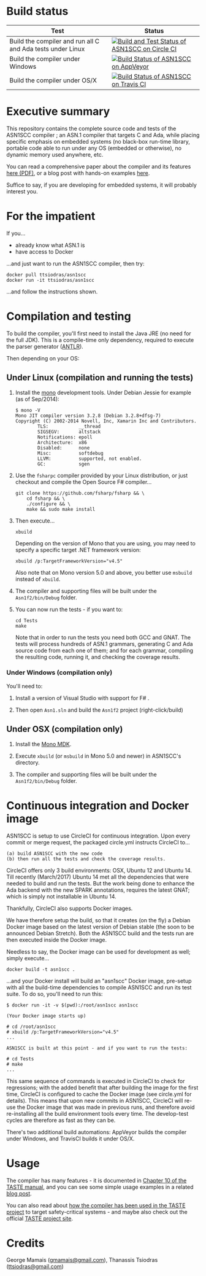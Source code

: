 Build status
============

| Test | Status |
|------|--------|
| Build the compiler and run all C and Ada tests under Linux | [![Build and Test Status of ASN1SCC on Circle CI](https://circleci.com/gh/ttsiodras/asn1scc.svg?&style=shield&circle-token=fcc32f415742887faa6ad69826b1cf25426df086)](https://circleci.com/gh/ttsiodras/asn1scc/tree/master) |
| Build the compiler under Windows | [![Build Status of ASN1SCC on AppVeyor](https://ci.appveyor.com/api/projects/status/github/ttsiodras/asn1scc)](https://ci.appveyor.com/project/ttsiodras/asn1scc) |
| Build the compiler under OS/X | [![Build Status of ASN1SCC on Travis CI](https://travis-ci.org/ttsiodras/asn1scc.svg?branch=master)](https://travis-ci.org/ttsiodras/asn1scc?branch=master) |

Executive summary
=================

This repository contains the complete source code and tests of the ASN1SCC
compiler ; an ASN.1 compiler that targets C and Ada, while placing specific
emphasis on embedded systems (no black-box run-time library, portable code
able to run under any OS (embedded or otherwise), no dynamic memory used
anywhere, etc.

You can read a comprehensive paper about the compiler and its features
[here (PDF)](http://web1.see.asso.fr/erts2012/Site/0P2RUC89/7C-4.pdf),
or a blog post with hands-on examples
[here](https://www.thanassis.space/asn1.html).

Suffice to say, if you are developing for embedded systems, it will probably
interest you.

For the impatient
=================

If you...

- already know what ASN.1 is
- have access to Docker

...and just want to run the ASN1SCC compiler, then try:

    docker pull ttsiodras/asn1scc
    docker run -it ttsiodras/asn1scc

...and follow the instructions shown.

Compilation and testing
=======================

To build the compiler, you'll first need to install the Java JRE
(no need for the full JDK). This is a compile-time only dependency,
required to execute the parser generator ([ANTLR](http://www.antlr.org/)).

Then depending on your OS:

## Under Linux (compilation and running the tests)

1. Install the [mono](http://www.mono-project.com) development tools. Under
   Debian Jessie for example (as of Sep/2014):

    ```
    $ mono -V
    Mono JIT compiler version 3.2.8 (Debian 3.2.8+dfsg-7)
    Copyright (C) 2002-2014 Novell, Inc, Xamarin Inc and Contributors.
            TLS:           __thread
            SIGSEGV:       altstack
            Notifications: epoll
            Architecture:  x86
            Disabled:      none
            Misc:          softdebug 
            LLVM:          supported, not enabled.
            GC:            sgen
    ```

2. Use the `fsharpc` compiler provided by your Linux distribution,
   or just checkout and compile the Open Source F# compiler...

    ```
    git clone https://github.com/fsharp/fsharp && \
        cd fsharp && \
        ./configure && \
        make && sudo make install 
    ```

3. Then execute...

    ```
    xbuild
    ```

    Depending on the version of Mono that you are using, you may need to
    specify a specific target .NET framework version:

    ```
    xbuild /p:TargetFrameworkVersion="v4.5"
    ```

    Also note that on Mono version 5.0 and above, you better use `msbuild`
    instead of `xbuild`.

4. The compiler and supporting files will be built under the `Asn1f2/bin/Debug` folder.

5. You can now run the tests - if you want to:

    ```
    cd Tests
    make
    ```

    Note that in order to run the tests you need both GCC and GNAT.
    The tests will process hundreds of ASN.1 grammars, generating C and
    Ada source code from each one of them; and for each grammar, compiling
    the resulting code, running it, and checking the coverage results.

### Under Windows (compilation only)

You'll need to:

1. Install a version of Visual Studio with support for F# .

2. Then open `Asn1.sln` and build the `Asn1f2` project (right-click/build)

## Under OSX (compilation only)

1. Install the [Mono MDK](http://www.mono-project.com).

2. Execute `xbuild` (or `msbuild` in Mono 5.0 and newer) in ASN1SCC's directory.

3. The compiler and supporting files will be built under the `Asn1f2/bin/Debug` folder.

Continuous integration and Docker image
=======================================

ASN1SCC is setup to use CircleCI for continuous integration. Upon every
commit or merge request, the packaged circle.yml instructs CircleCI to...

    (a) build ASN1SCC with the new code
    (b) then run all the tests and check the coverage results.

CircleCI offers only 3 build environments: OSX, Ubuntu 12 and Ubuntu 14.
Till recently (March/2017) Ubuntu 14 met all the dependencies that were
needed to build and run the tests. But the work being done to enhance the
Ada backend with the new SPARK annotations, requires the latest GNAT;
which is simply not installable in Ubuntu 14.

Thankfully, CircleCI also supports Docker images.

We have therefore setup the build, so that it creates (on the fly)
a Debian Docker image based on the latest version of Debian stable
(the soon to be announced Debian Stretch). Both the ASN1SCC build and
the tests run are then executed inside the Docker image.

Needless to say, the Docker image can be used for development as well;
simply execute...

    docker build -t asn1scc .

...and your Docker install will build an "asn1scc" Docker image, pre-setup
with all the build-time dependencies to compile ASN1SCC and run its 
test suite. To do so, you'll need to run this:

    $ docker run -it -v $(pwd):/root/asn1scc asn1scc

    (Your Docker image starts up)

    # cd /root/asn1scc 
    # xbuild /p:TargetFrameworkVersion="v4.5"
    ...

    ASN1SCC is built at this point - and if you want to run the tests:

    # cd Tests
    # make
    ...

This same sequence of commands is executed in CircleCI to check for
regressions; with the added benefit that after building the image for
the first time, CircleCI is configured to cache the Docker image (see
circle.yml for details). This means that upon new commits in ASN1SCC,
CircleCI will re-use the Docker image that was made in previous runs,
and therefore avoid re-installing all the build environment tools every
time. The develop-test cycles are therefore as fast as they can be.

There's two additional build automations: AppVeyor builds the compiler
under Windows, and TravisCI builds it under OS/X.

Usage
=====

The compiler has many features - it is documented in
[Chapter 10 of the TASTE manual](http://download.tuxfamily.org/taste/snapshots/doc/taste-documentation-current.pdf),
and you can see some simple usage examples in a related
[blog post](https://www.thanassis.space/asn1.html).

You can also read about
[how the compiler has been used in the TASTE project](http://www.semantix.gr/assert/)
to target safety-critical systems - and maybe also check out the
official [TASTE project site](http://taste.tuxfamily.org).

Credits
=======
George Mamais (gmamais@gmail.com), Thanassis Tsiodras (ttsiodras@gmail.com)

